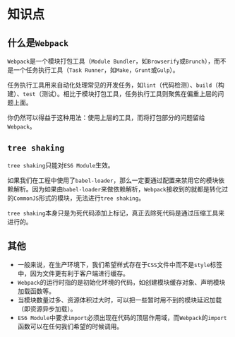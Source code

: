 # 知识点

## 什么是`Webpack`

`Webpack`是一个模块打包工具（`Module Bundler`，如`Browserify`或`Brunch`），而不是一个任务执行工具（`Task Runner`，如`Make`，`Grunt`或`Gulp`）。

任务执行工具用来自动化处理常见的开发任务，如`lint`（代码检测）、`build`（构建）、`test`（测试）。相比于模块打包工具，任务执行工具则聚焦在偏重上层的问题上面。

你仍然可以得益于这种用法：使用上层的工具，而将打包部分的问题留给`Webpack`。

## `tree shaking`

`tree shaking`只能对`ES6 Module`生效。

如果我们在工程中使用了`babel-loader`，那么一定要通过配置来禁用它的模块依赖解析。因为如果由`babel-loader`来做依赖解析，`Webpack`接收到的就都是转化过的`CommonJS`形式的模块，无法进行`tree shaking`。

`tree shaking`本身只是为死代码添加上标记，真正去除死代码是通过压缩工具来进行的。

## 其他

- 一般来说，在生产环境下，我们希望样式存在于`CSS`文件中而不是`style`标签中，因为文件更有利于客户端进行缓存。
- `Webpack`的运行时指的是初始化环境的代码，如创建模块缓存对象、声明模块加载函数等。
- 当模块数量过多、资源体积过大时，可以把一些暂时用不到的模块延迟加载（即资源异步加载）。
- `ES6 Module`中要求`import`必须出现在代码的顶层作用域，而`Webpack`的`import`函数可以在任何我们希望的时候调用。

